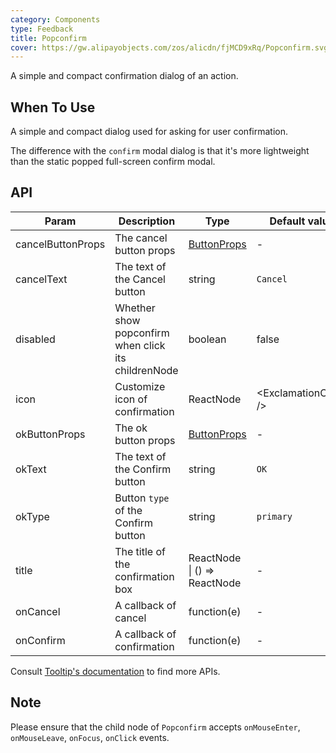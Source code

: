 ```yaml
---
category: Components
type: Feedback
title: Popconfirm
cover: https://gw.alipayobjects.com/zos/alicdn/fjMCD9xRq/Popconfirm.svg
---
```


A simple and compact confirmation dialog of an action.

## When To Use

A simple and compact dialog used for asking for user confirmation.

The difference with the `confirm` modal dialog is that it's more lightweight than the static popped full-screen confirm modal.

## API

| Param | Description | Type | Default value |
| --- | --- | --- | --- |
| cancelButtonProps | The cancel button props | [ButtonProps](/components/button/#API) | - |
| cancelText | The text of the Cancel button | string | `Cancel` |
| disabled | Whether show popconfirm when click its childrenNode | boolean | false |
| icon | Customize icon of confirmation | ReactNode | &lt;ExclamationCircle /> |
| okButtonProps | The ok button props | [ButtonProps](/components/button/#API) | - |
| okText | The text of the Confirm button | string | `OK` |
| okType | Button `type` of the Confirm button | string | `primary` |
| title | The title of the confirmation box | ReactNode \| () => ReactNode | - |
| onCancel | A callback of cancel | function(e) | - |
| onConfirm | A callback of confirmation | function(e) | - |

Consult [Tooltip's documentation](/components/tooltip/#API) to find more APIs.

## Note

Please ensure that the child node of `Popconfirm` accepts `onMouseEnter`, `onMouseLeave`, `onFocus`, `onClick` events.
